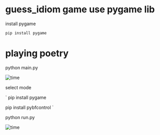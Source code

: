 # guess_idiom game use pygame lib
install pygame

`
pip install pygame
`

# playing poetry

python main.py

![time](https://github.com/zhangenter/guess_idiom/blob/master/cap1.png) 

select mode

`
pip install pygame

pip install pybfcontrol
`

python run.py

![time](https://github.com/zhangenter/guess_idiom/blob/master/cap2.png) 
